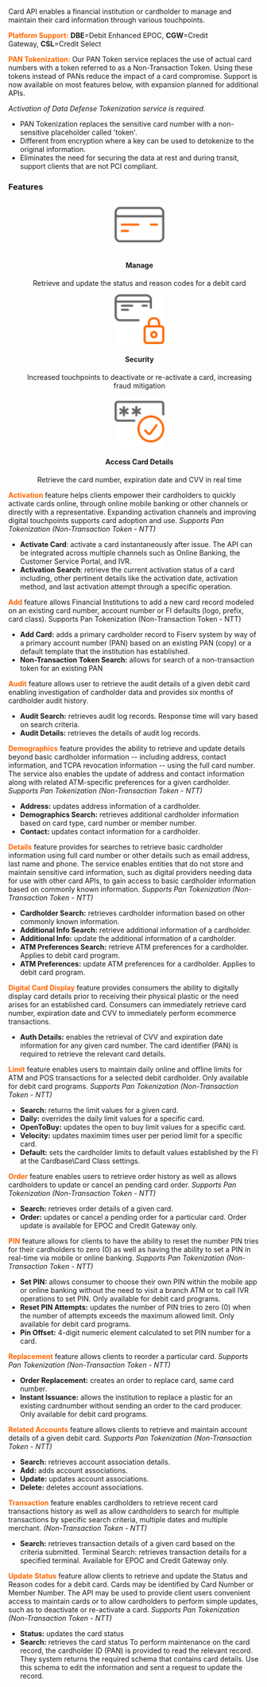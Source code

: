  Card API enables a financial institution or cardholder to manage and maintain their card information through various touchpoints.

<span style="color:#ff6600;">**Platform Support:**</span> **DBE**=Debit Enhanced EPOC, **CGW**=Credit Gateway, **CSL**=Credit Select 


<span style="color:#ff6600;">**PAN Tokenization:**</span> Our PAN Token service replaces the use of actual card numbers with a token referred to as a Non-Transaction Token. Using these tokens instead of PANs reduce the impact of a card compromise. Support is now available on most features below, with expansion planned for additional APIs.

*Activation of Data Defense Tokenization service is required.*

   * PAN Tokenization replaces the sensitive card number with a non-sensitive placeholder called 'token'.
   * Different from encryption where a key can be used to detokenize to the original information.
   * Eliminates the need for securing the data at rest and during transit, support clients that are not PCI compliant.

### Features

<style>
.col-md-4 ul li {
    list-style: none;
}
</style>

<div class="row" style="text-align:center;" markdown=1>
<div class="col-md-4" markdown=1>

*   ![](assets/images/manage-card.png)
    
    #### Manage
    
    Retrieve and update the status and reason codes for a debit card

</div>
<div class="col-md-4" markdown=1>

*   ![](assets/images/security-card.png)
    
    #### Security
    
    Increased touchpoints to deactivate or re-activate a card, increasing fraud mitigation

</div>
<div class="col-md-4" markdown=1>

*   ![](assets/images/access-card.png)
    
    #### Access Card Details
    
    Retrieve the card number, expiration date and CVV in real time
    
</div>
</div>

<span style="color:#ff6600;">**Activation**</span> feature helps clients empower their cardholders to quickly activate cards online, through online mobile banking or other channels or directly with a representative. Expanding activation channels and improving digital touchpoints supports card adoption and use. *Supports Pan Tokenization (Non-Transaction Token - NTT)*

   * **Activate Card**: activate a card instantaneously after issue. The API can be integrated across multiple channels such as Online Banking, the Customer Service Portal, and IVR.
   * **Activation Search**: retrieve the current activation status of a card including, other pertinent details like the activation date, activation method, and last activation attempt through a specific operation.
 
<span style="color:#ff6600;">**Add**</span> feature allows Financial Institutions to add a new card record modeled on an existing card number, account number or FI defaults (logo, prefix, card class). Supports Pan Tokenization (Non-Transaction Token - NTT)

   * **Add Card:** adds a primary cardholder record to Fiserv system by way of a primary account number (PAN) based on an existing PAN (copy) or a default template that the institution has established.
   * **Non-Transaction Token Search:** allows for search of a non-transaction token for an existing PAN 
 

<span style="color:#ff6600;">**Audit**</span> feature allows user to retrieve the audit details of a given debit card enabling investigation of cardholder data and provides six months of cardholder audit history. 

   * **Audit Search:** retrieves audit log records. Response time will vary based on search criteria. 
   * **Audit Details:** retrieves the details of audit log records.
 

<span style="color:#ff6600;">**Demographics**</span> feature provides the ability to retrieve and update details beyond basic cardholder information -- including address, contact information, and TCPA revocation information -- using the full card number. The service also enables the update of address and contact information along with related ATM-specific preferences for a given cardholder.  _Supports Pan Tokenization (Non-Transaction Token - NTT)_

   * **Address:** updates address information of a cardholder.
   * **Demographics Search:** retrieves additional cardholder information based on card type, card number or member number.
   * **Contact:** updates contact information for a cardholder.
 

<span style="color:#ff6600;">**Details**</span> feature provides for searches to retrieve basic cardholder information using full card number or other details such as email address, last name and phone. The service enables entities that do not store and maintain sensitive card information, such as digital providers needing data for use with other card APIs, to gain access to basic cardholder information based on commonly known information. _Supports Pan Tokenization (Non-Transaction Token - NTT)_

   * **Cardholder Search:** retrieves cardholder information based on other commonly known information. 
   * **Additional Info Search:** retrieve additional information of a cardholder.
   * **Additional Info:** update the additional information of a cardholder.
   * **ATM Preferences Search:** retrieve  ATM preferences for a cardholder. Applies to debit card program.
   * **ATM Preferences:** update ATM preferences for a cardholder. Applies to debit card program.
 

<span style="color:#ff6600;">**Digital Card Display**</span> feature provides consumers the ability to digitally display card details prior to receiving their physical plastic or the need arises for an established card.​ Consumers can immediately retrieve card number, expiration date and CVV to immediately perform ecommerce transactions.

   * **Auth Details:** enables the retrieval of CVV and expiration date information for any given card number.
The card identifier (PAN) is required to retrieve the relevant card details.

 

<span style="color:#ff6600;">**Limit**</span> feature enables users to maintain daily online and offline limits for ATM and POS transactions for a selected debit cardholder. Only available for debit card programs. _Supports Pan Tokenization (Non-Transaction Token - NTT)_

   * **Search:** returns the limit values for a given card.
   * **Daily:** overrides the daily limit values for a specific card.
   * **OpenToBuy:** updates the open to buy limit values for a specific card.
   * **Velocity:** updates maximim times user per period limit for a specific card.
   * **Default:** sets the cardholder limits to default values established by the FI at the Cardbase\Card Class settings.
 

<span style="color:#ff6600;">**Order**</span> feature enables users to retrieve order history as well as allows cardholders to update or cancel an pending card order. _Supports Pan Tokenization (Non-Transaction Token - NTT)_
   * **Search:** retrieves order details of a given card.
   * **Order:** updates or cancel a pending order for a particular card. Order update is available for EPOC and Credit Gateway only. 
 

<span style="color:#ff6600;">**PIN**</span> feature allows for clients to have the ability to reset the number PIN tries for their cardholders to zero (0) as well as having the ability to set a PIN in real-time via mobile or online banking. _Supports Pan Tokenization (Non-Transaction Token - NTT)_

   * **Set PIN:** allows consumer to choose their own PIN within the mobile app or online banking without the need to visit a branch ATM or to call IVR operations to set PIN. Only available for debit card programs. 
   * **Reset PIN Attempts:** updates the number of PIN tries to zero (0) when the number of attempts exceeds the maximum allowed limit. Only available for debit card programs. 
   * **Pin Offset:** 4-digit numeric element calculated to set PIN number for a card.
 

<span style="color:#ff6600;">**Replacement**</span> feature allows clients to reorder a particular card. _Supports Pan Tokenization (Non-Transaction Token - NTT)_

   * **Order Replacement:**  creates an order to replace card, same card number.
   * **Instant Issuance:** allows the institution to replace a plastic for an existing cardnumber without sending an order to the card producer. Only available for debit card programs. 
 

<span style="color:#ff6600;">**Related Accounts**</span> feature allows clients to retrieve and maintain account details of a given debit card. _Supports Pan Tokenization (Non-Transaction Token - NTT)_

   * **Search:**  retrieves account association details.
   * **Add:**  adds account associations.
   * **Update:**  updates account associations.
   * **Delete:** deletes account associations.
 

<span style="color:#ff6600;">**Transaction**</span> feature enables cardholders to retrieve recent card transactions history as well as allow cardholders to search for multiple transactions by specific search criteria, multiple dates and multiple merchant. _(Non-Transaction Token - NTT)_

   * **Search:** retrieves transaction details of a given card based on the criteria submitted. 
Terminal Search: retrieves transaction details for a specified terminal. Available for EPOC and Credit Gateway only.
 

<span style="color:#ff6600;">**Update Status**</span> feature allow clients to retrieve and update the Status and Reason codes for a debit card. Cards may be identified by Card Number or Member Number. The API may be used to provide client users convenient access to maintain cards or to allow cardholders to perform simple updates, such as to deactivate or re-activate a card. _Supports Pan Tokenization (Non-Transaction Token - NTT)_

   * **Status:** updates the card status
   * **Search:** retrieves the card status 
To perform maintenance on the card record, the cardholder ID (PAN) is provided to read the relevant record. They system returns the required schema that contains card details. Use this schema to edit the information and sent a request to update the record.

